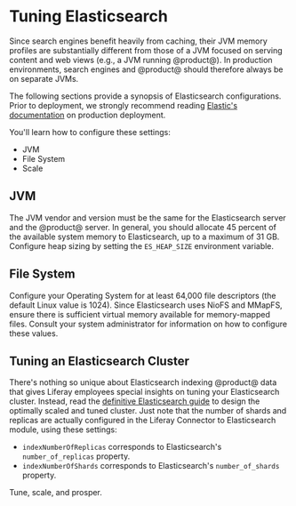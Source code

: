 # Tuning Elasticsearch

Since search engines benefit heavily from caching, their JVM memory profiles are 
substantially different from those of a JVM focused on serving content and web 
views (e.g., a JVM running @product@). In production environments, search 
engines and @product@ should therefore always be on separate JVMs. 

The following sections provide a synopsis of Elasticsearch configurations. Prior 
to deployment, we strongly recommend reading 
[Elastic's documentation](https://www.elastic.co/guide/en/elasticsearch/guide/current/index.html) 
on production deployment. 

You'll learn how to configure these settings: 

- JVM
- File System
- Scale

## JVM [](id=jvm)

The JVM vendor and version must be the same for the Elasticsearch server and the
@product@ server. In general, you should allocate 45 percent of the available
system memory to Elasticsearch, up to a maximum of 31 GB. Configure heap sizing
by setting the `ES_HEAP_SIZE` environment variable.

## File System [](id=file-system)

Configure your Operating System for at least 64,000 file descriptors (the
default Linux value is 1024). Since Elasticsearch uses NioFS and MMapFS, ensure
there is sufficient virtual memory available for memory-mapped files. Consult
your system administrator for information on how to configure these values. 

## Tuning an Elasticsearch Cluster

There's nothing so unique about Elasticsearch indexing @product@ data that gives
Liferay employees special insights on tuning your Elasticsearch cluster.
Instead, read the 
[definitive Elasticsearch guide](https://www.elastic.co/guide/en/elasticsearch/guide/master/distributed-cluster.html) 
to design the optimally scaled and tuned cluster. Just note that the number of
shards and replicas are actually configured in the Liferay Connector to
Elasticsearch module, using these settings:

- `indexNumberOfReplicas` corresponds to Elasticsearch's `number_of_replicas`
    property.
- `indexNumberOfShards` corresponds to Elasticsearch's `number_of_shards`
    property.

Tune, scale, and prosper.
